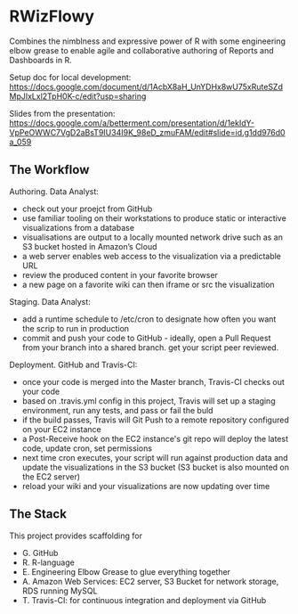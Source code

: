 RWizFlowy
=========

Combines the nimblness and expressive power of R with some engineering elbow grease to enable agile and collaborative authoring of Reports and Dashboards in R.

Setup doc for local development:
https://docs.google.com/document/d/1AcbX8aH_UnYDHx8wU75xRuteSZdMpJIxLxl2TpH0K-c/edit?usp=sharing

Slides from the presentation:
https://docs.google.com/a/betterment.com/presentation/d/1ekIdY-VpPeOWWC7VgD2aBsT9IU34I9K_98eD_zmuFAM/edit#slide=id.g1dd976d0a_059

The Workflow
------------

Authoring. Data Analyst:
* check out your proejct from GitHub
* use familiar tooling on their workstations to produce static or interactive visualizations from a database
* visualisations are output to a locally mounted network drive such as an S3 bucket hosted in Amazon’s Cloud
* a web server enables web access to the visualization via a predictable URL
* review the produced content in your favorite browser
* a new page on a favorite wiki can then iframe or src the visualization

Staging. Data Analyst:
* add a runtime schedule to /etc/cron to designate how often you want the scrip to run in production
* commit and push your code to GitHub - ideally, open a Pull Request from your branch into a shared branch. get your script peer reviewed.

Deployment. GitHub and Travis-CI:
* once your code is merged into the Master branch, Travis-CI checks out your code
* based on .travis.yml config in this project, Travis will set up a staging environment, run any tests, and pass or fail the buld
* if the build passes, Travis will Git Push to a remote repository configured on your EC2 instance
* a Post-Receive hook on the EC2 instance's git repo will deploy the latest code, update cron, set permissions
* next time cron executes, your script will run against production data and update the visualizations in the S3 bucket (S3 bucket is also mounted on the EC2 server)
* reload your wiki and your visualizations are now updating over time

The Stack
---------
This project provides scaffolding for
* G. GitHub
* R. R-language
* E. Engineering Elbow Grease to glue everything together
* A. Amazon Web Services: EC2 server, S3 Bucket for network storage, RDS running MySQL
* T. Travis-CI: for continuous integration and deployment via GitHub


